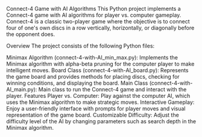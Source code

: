 Connect-4 Game with AI Algorithms
This Python project implements a Connect-4 game with AI algorithms for player vs. computer gameplay. Connect-4 is a classic two-player game where the objective is to connect four of one's own discs in a row vertically, horizontally, or diagonally before the opponent does.

Overview
The project consists of the following Python files:

Minimax Algorithm (connect-4-with-AI_min_max.py): Implements the Minimax algorithm with alpha-beta pruning for the computer player to make intelligent moves.
Board Class (connect-4-with-AI_board.py): Represents the game board and provides methods for placing discs, checking for winning conditions, and displaying the board.
Main Class (connect-4-with-AI_main.py): Main class to run the Connect-4 game and interact with the player.
Features
Player vs. Computer: Play against the computer AI, which uses the Minimax algorithm to make strategic moves.
Interactive Gameplay: Enjoy a user-friendly interface with prompts for player moves and visual representation of the game board.
Customizable Difficulty: Adjust the difficulty level of the AI by changing parameters such as search depth in the Minimax algorithm.
